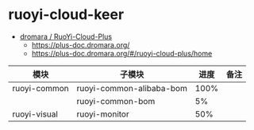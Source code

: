 # ruoyi-cloud-keer

- [dromara / RuoYi-Cloud-Plus](https://github.com/dromara/RuoYi-Cloud-Plus/tree/2.X)
    - https://plus-doc.dromara.org/
    - https://plus-doc.dromara.org/#/ruoyi-cloud-plus/home

| 模块           | 子模块                      | 进度   | 备注 |
|--------------|--------------------------|------|----|
| ruoyi-common | ruoyi-common-alibaba-bom | 100% |    |
|              | ruoyi-common-bom         | 5%   |    |
| ruoyi-visual | ruoyi-monitor            | 50%  |    |
